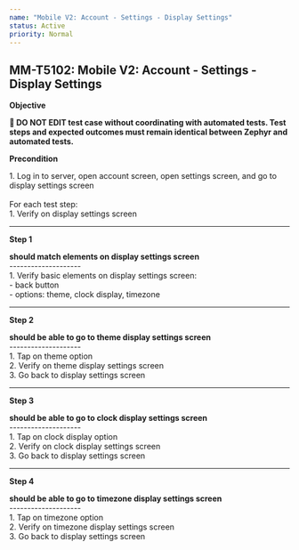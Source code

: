 ```yaml
---
name: "Mobile V2: Account - Settings - Display Settings"
status: Active
priority: Normal
---
```


## MM-T5102: Mobile V2: Account - Settings - Display Settings

**Objective**

**🛑 DO NOT EDIT test case without coordinating with automated tests. Test steps and expected outcomes must remain identical between Zephyr and automated tests.**

**Precondition**

1\. Log in to server, open account screen, open settings screen, and go to display settings screen\
\
For each test step:\
1\. Verify on display settings screen

---

**Step 1**

**should match elements on display settings screen**\
\--------------------\
1\. Verify basic elements on display settings screen:\
\- back button\
\- options: theme, clock display, timezone

---

**Step 2**

**should be able to go to theme display settings screen**\
\--------------------\
1\. Tap on theme option\
2\. Verify on theme display settings screen\
3\. Go back to display settings screen

---

**Step 3**

**should be able to go to clock display settings screen**\
\--------------------\
1\. Tap on clock display option\
2\. Verify on clock display settings screen\
3\. Go back to display settings screen

---

**Step 4**

**should be able to go to timezone display settings screen**\
\--------------------\
1\. Tap on timezone option\
2\. Verify on timezone display settings screen\
3\. Go back to display settings screen
